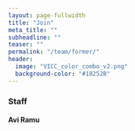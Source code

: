 ```yaml
---
layout: page-fullwidth
title: "Join"
meta_title: ""
subheadline: ""
teaser: ""
permalink: "/team/former/"
header:
  image: "VICC_color_combo_v2.png"
  background-color: "#18252B"
---
```


### Staff

#### Avi Ramu
